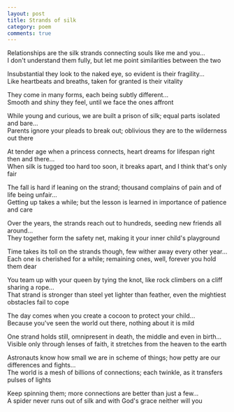 ```yaml
---
layout: post
title: Strands of silk
category: poem
comments: true
---
```



Relationships are the silk strands connecting souls like me and you...   
I don't understand them fully, but let me point similarities between the two


Insubstantial they look to the naked eye, so evident is their fragility...   
Like heartbeats and breaths, taken for granted is their vitality 


They come in many forms, each being subtly different...   
Smooth and shiny they feel, until we face the ones affront 


While young and curious, we are built a prison of silk; equal parts isolated and bare...   
Parents ignore your pleads to break out; oblivious they are to the wilderness out there 


At tender age when a princess connects, heart dreams for lifespan right then and there...  
When silk is tugged too hard too soon, it breaks apart, and I think that's only fair 


The fall is hard if leaning on the strand; thousand complains of pain and of life being unfair...   
Getting up takes a while; but the lesson is learned in importance of patience and care


Over the years, the strands reach out to hundreds, seeding new friends all around...   
They together form the safety net, making it your inner child's playground  


Time takes its toll on the strands though, few wither away every other year...   
Each one is cherished for a while; remaining ones, well, forever you hold them dear


You team up with your queen by tying the knot, like rock climbers on a cliff sharing a rope...   
That strand is stronger than steel yet lighter than feather, even the mightiest obstacles fail to cope


The day comes when you create a cocoon to protect your child...   
Because you've seen the world out there, nothing about it is mild 


One strand holds still, omnipresent in death, the middle and even in birth...   
Visible only through lenses of faith, it stretches from the heaven to the earth 


Astronauts know how small we are in scheme of things; how petty are our differences and fights...   
The world is a mesh of billions of connections; each twinkle, as it transfers pulses of lights 


Keep spinning them; more connections are better than just a few...   
A spider never runs out of silk and with God's grace neither will you 


